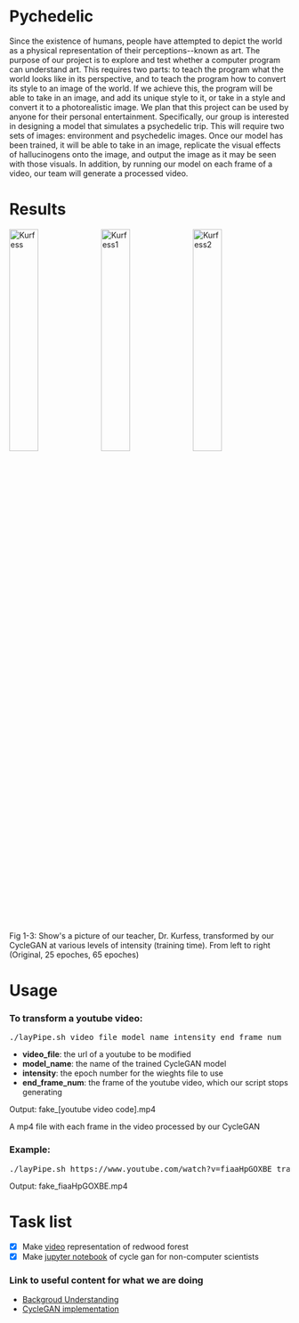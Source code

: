 # Pychedelic
Since the existence of humans, people have attempted to depict the world as a physical representation of their perceptions--known as art. The purpose of our project is to explore and test whether a computer program can understand art. This requires two parts: to teach the program what the world looks like in its perspective, and to teach the program how to convert its style to an image of the world. If we achieve this, the program will be able to take in an image, and add its unique style to it, or take in a style and convert it to a photorealistic image. We plan that this project can be used by anyone for their personal entertainment. Specifically, our group is interested in designing a model that simulates a psychedelic trip. This will require two sets of images: environment and psychedelic images. Once our model has been trained, it will be able to take in an image, replicate the visual effects of hallucinogens onto the image, and output the image as it may be seen with those visuals. In addition, by running our model on each frame of a video, our team will generate a processed video.
# Results
<div>
  <img src="https://i.imgur.com/SO4PcmP.png"
    alt="Kurfess"
    width="32%"
    height="auto"
    style="display:inline-block;"
  />
  <img src="https://i.imgur.com/VGRT8uC.png"
    alt="Kurfess1"
    width="32%"
    height="auto"
    style="display:inline-block;" 
  />
  <img src="https://i.imgur.com/XH0WZJJ.png"
     alt="Kurfess2"
     width="32%"
     height="auto"
     style="display:inline-block;"
  />
  
  Fig 1-3: Show's a picture of our teacher, Dr. Kurfess, transformed by our CycleGAN at various levels of intensity (training time). From left to right (Original, 25 epoches, 65 epoches) 
</div>


# Usage

### To transform a youtube video:
<pre>
./layPipe.sh video_file model_name intensity end_frame_num
</pre>
- <b>video_file</b>: the url of a youtube to be modified
- <b>model_name</b>: the name of the trained CycleGAN model
- <b>intensity</b>: the epoch number for the wieghts file to use
- <b>end_frame_num</b>: the frame of the youtube video, which our script stops generating

Output:
fake_[youtube video code].mp4

A mp4 file with each frame in the video processed by our CycleGAN

### Example:
<pre>
./layPipe.sh https://www.youtube.com/watch?v=fiaaHpGOXBE trained_model 25 400
</pre>
Output: fake_fiaaHpGOXBE.mp4

# Task list
- [X] Make [video](https://www.youtube.com/watch?v=4X4HjIE1PSs) representation of redwood forest
- [X] Make [jupyter notebook](https://colab.research.google.com/drive/1bGVLS0-g3ns4aOUkfe2gLyJ4Hz5J4yJ5) of cycle gan for non-computer scientists

### Link to useful content for what we are doing
- [Backgroud Understanding](https://machinelearningmastery.com/what-is-cyclegan/)
- [CycleGAN implementation](https://github.com/junyanz/pytorch-CycleGAN-and-pix2pix)
